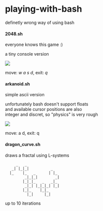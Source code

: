 # playing-with-bash
definetly wrong way of using bash

####   2048.sh
everyone knows this game :)

a tiny console version

![](http://i.imgur.com/kEfwyHQ.png)  

move: _w a s d_, exit: _q_

####   arkanoid.sh
simple ascii version

unfortunately bash doesn't support floats <br>
and available cursor positions are also <br>
integer and discret, so "physics" is very rough

![](http://i.imgur.com/oih7cCX.png)  

move: a d, exit: q

####   dragon_curve.sh
draws a fractal using L-systems
```
     _   _
   _| |_|_|          _
  |_    |_   _      | |_
         _|_|_|        _|
        |_|_|_   _   _|_
         _|_| |_|_|_| |_|
        |_|_    |_|_
          |_|     |_|
```
up to 10 iterations
